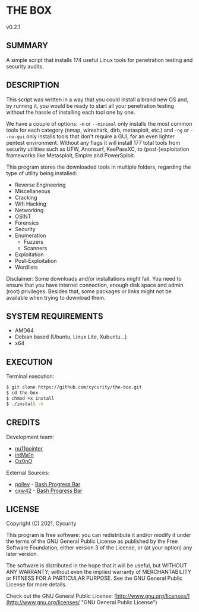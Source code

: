 # THE BOX

v0.2.1

## SUMMARY

A simple script that installs 174 useful Linux tools for penetration testing and security audits.

## DESCRIPTION

This script was written in a way that you could install a brand new OS and, by running it, you would be ready to start all your penetration testing without the hassle of installing each tool one by one.

We have a couple of options: `-m` or `--minimal` only installs the most common tools for each category (nmap, wireshark, dirb, metasploit, etc.) and `-ng` or `--no-gui` only installs tools that don't require a GUI, for an even lighter pentest environment. Without any flags it will install 177 total tools from security utilities such as UFW, Anonsurf, KeePassXC, to (post-)exploitation frameworks like Metasploit, Empire and PowerSploit.

This program stores the downloaded tools in multiple folders, regarding the type of utility being installed:

- Reverse Engineering
- Miscellaneous
- Cracking
- Wifi Hacking
- Networking
- OSINT
- Forensics
- Security
- Enumeration
  - Fuzzers
  - Scanners
- Exploitation
- Post-Exploitation
- Wordlists

Disclaimer: Some downloads and/or installations might fail. You need to ensure that you have internet connection, enough disk space and admin (root) privileges. Besides that, some packages or links might not be available when trying to download them.

## SYSTEM REQUIREMENTS

- AMD64
- Debian based (Ubuntu, Linux Lite, Xubuntu...)
- x64

## EXECUTION

Terminal execution:

```bash
$ git clone https://github.com/cycurity/the-box.git
$ cd the-box
$ chmod +x install
$ ./install -h
```

## CREDITS

Development team:

- [nu11pointer](https://github.com/nu11pointer "nu11pointer's Github Profile")
- [intMa1n](https://github.com/Bernardo15Sousa "intMa1n's Github Profile")
- [Oz0nO](https://github.com/Oz0nO "Oz0nO's Github Profile")

External Sources:

- [pollev](https://github.com/pollev "polev's GitHub Profile") - [Bash Progress Bar](https://github.com/pollev/bash_progress_bar)
- [cxw42](https://github.com/cxw42 "cxw42's GitHub Profile") - [Bash Progress Bar](https://github.com/pollev/bash_progress_bar)

## LICENSE

Copyright (C) 2021, Cycurity

This program is free software: you can redistribute it and/or modify it under the terms of the GNU General Public License as published by the Free Software Foundation, either version 3 of the License, or (at your option) any later version.

The software is distributed in the hope that it will be useful, but WITHOUT ANY WARRANTY; without even the implied warranty of MERCHANTABILITY or FITNESS FOR A PARTICULAR PURPOSE. See the GNU General Public License for more details.

Check out the GNU General Public License: [http://www.gnu.org/licenses/](http://www.gnu.org/licenses/ "GNU General Public License")

